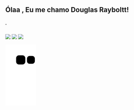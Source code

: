 ## Ólaa , Eu me chamo Douglas Rayboltt! 
 
 <div>
  <a href="https://github.com/douglasrayboltt">
  <img height="180em" src=""/>
  <img height="180em" src=""/>
</div>

  
  ##
 
<div> 
  <a href="https://www.instagram.com/douglasrayboltt/" target="_blank"><img src="https://img.shields.io/badge/-Instagram-%23E4405F?style=for-the-badge&logo=instagram&logoColor=white" target="_blank"></a>
  <a href = "mailto: douglasrayboltt@gmail.com"><img src="https://img.shields.io/badge/-Gmail-%23333?style=for-the-badge&logo=gmail&logoColor=white" target="_blank"></a>
  <a href="https://www.linkedin.com/in/douglas-rayboltt-rodrigues-1b8b67186/" target="_blank"><img src="https://img.shields.io/badge/-LinkedIn-%230077B5?style=for-the-badge&logo=linkedin&logoColor=white" target="_blank"></a> 
 
  
  ![Snake animation](https://github.com/rafaballerini/rafaballerini/blob/output/github-contribution-grid-snake.svg)
 
</div>
